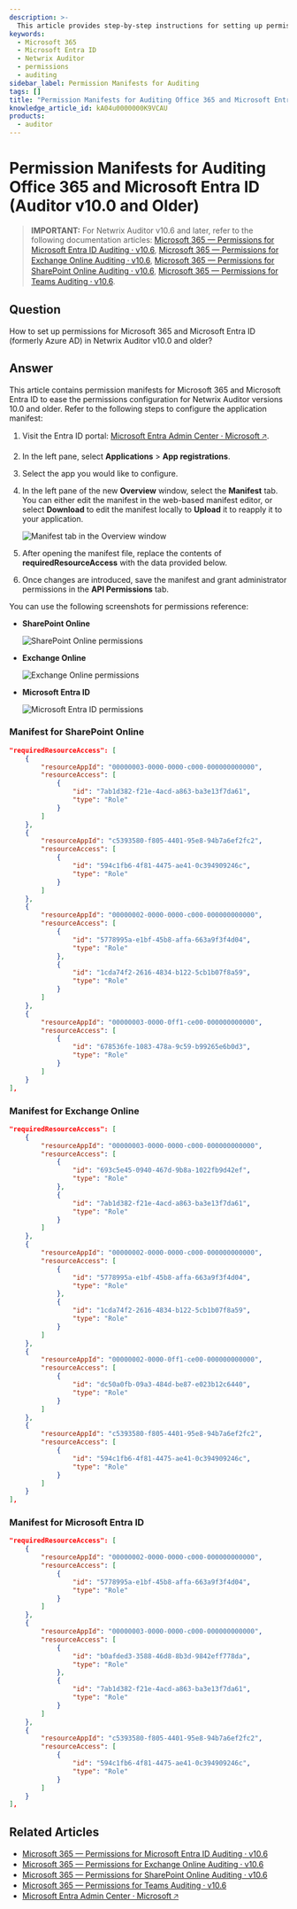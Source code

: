 ```yaml
---
description: >-
  This article provides step-by-step instructions for setting up permissions for Microsoft 365 and Microsoft Entra ID in Netwrix Auditor v10.0 and older.
keywords:
  - Microsoft 365
  - Microsoft Entra ID
  - Netwrix Auditor
  - permissions
  - auditing
sidebar_label: Permission Manifests for Auditing
tags: []
title: "Permission Manifests for Auditing Office 365 and Microsoft Entra ID (Auditor v10.0 and Older)"
knowledge_article_id: kA04u0000000K9VCAU
products:
  - auditor
---
```


# Permission Manifests for Auditing Office 365 and Microsoft Entra ID (Auditor v10.0 and Older)

> **IMPORTANT:** For Netwrix Auditor v10.6 and later, refer to the following documentation articles: [Microsoft 365 — Permissions for Microsoft Entra ID Auditing ⸱ v10.6](/docs/auditor/10.6/configuration/microsoft365/microsoftentraid/permissions), [Microsoft 365 — Permissions for Exchange Online Auditing ⸱ v10.6](/docs/auditor/10.6/configuration/microsoft365/exchangeonline/permissions), [Microsoft 365 — Permissions for SharePoint Online Auditing ⸱ v10.6](/docs/auditor/10.6/configuration/microsoft365/sharepointonline/permissions), [Microsoft 365 — Permissions for Teams Auditing ⸱ v10.6](/docs/auditor/10.6/configuration/microsoft365/teams/permissions).

## Question

How to set up permissions for Microsoft 365 and Microsoft Entra ID (formerly Azure AD) in Netwrix Auditor v10.0 and older?

## Answer

This article contains permission manifests for Microsoft 365 and Microsoft Entra ID to ease the permissions configuration for Netwrix Auditor versions 10.0 and older. Refer to the following steps to configure the application manifest:

1. Visit the Entra ID portal: [Microsoft Entra Admin Center ⸱ Microsoft 🡥](https://entra.microsoft.com).
2. In the left pane, select **Applications** > **App registrations**.
3. Select the app you would like to configure.
4. In the left pane of the new **Overview** window, select the **Manifest** tab. You can either edit the manifest in the web-based manifest editor, or select **Download** to edit the manifest locally to **Upload** it to reapply it to your application.

   ![Manifest tab in the Overview window](./images/servlet_image_31a741be3a3d.png)

5. After opening the manifest file, replace the contents of **requiredResourceAccess** with the data provided below.
6. Once changes are introduced, save the manifest and grant administrator permissions in the **API Permissions** tab.

You can use the following screenshots for permissions reference:

- **SharePoint Online**

  ![SharePoint Online permissions](./images/servlet_image_b88c6cd43443.png)

- **Exchange Online**

  ![Exchange Online permissions](./images/servlet_image_a59a6a87d3a0.png)

- **Microsoft Entra ID**

  ![Microsoft Entra ID permissions](./images/servlet_image_bcb70814f4ea.png)

### Manifest for SharePoint Online

```json
"requiredResourceAccess": [
    {
        "resourceAppId": "00000003-0000-0000-c000-000000000000",
        "resourceAccess": [
            {
                "id": "7ab1d382-f21e-4acd-a863-ba3e13f7da61",
                "type": "Role"
            }
        ]
    },
    {
        "resourceAppId": "c5393580-f805-4401-95e8-94b7a6ef2fc2",
        "resourceAccess": [
            {
                "id": "594c1fb6-4f81-4475-ae41-0c394909246c",
                "type": "Role"
            }
        ]
    },
    {
        "resourceAppId": "00000002-0000-0000-c000-000000000000",
        "resourceAccess": [
            {
                "id": "5778995a-e1bf-45b8-affa-663a9f3f4d04",
                "type": "Role"
            },
            {
                "id": "1cda74f2-2616-4834-b122-5cb1b07f8a59",
                "type": "Role"
            }
        ]
    },
    {
        "resourceAppId": "00000003-0000-0ff1-ce00-000000000000",
        "resourceAccess": [
            {
                "id": "678536fe-1083-478a-9c59-b99265e6b0d3",
                "type": "Role"
            }
        ]
    }
],
```

### Manifest for Exchange Online

```json
"requiredResourceAccess": [
    {
        "resourceAppId": "00000003-0000-0000-c000-000000000000",
        "resourceAccess": [
            {
                "id": "693c5e45-0940-467d-9b8a-1022fb9d42ef",
                "type": "Role"
            },
            {
                "id": "7ab1d382-f21e-4acd-a863-ba3e13f7da61",
                "type": "Role"
            }
        ]
    },
    {
        "resourceAppId": "00000002-0000-0000-c000-000000000000",
        "resourceAccess": [
            {
                "id": "5778995a-e1bf-45b8-affa-663a9f3f4d04",
                "type": "Role"
            },
            {
                "id": "1cda74f2-2616-4834-b122-5cb1b07f8a59",
                "type": "Role"
            }
        ]
    },
    {
        "resourceAppId": "00000002-0000-0ff1-ce00-000000000000",
        "resourceAccess": [
            {
                "id": "dc50a0fb-09a3-484d-be87-e023b12c6440",
                "type": "Role"
            }
        ]
    },
    {
        "resourceAppId": "c5393580-f805-4401-95e8-94b7a6ef2fc2",
        "resourceAccess": [
            {
                "id": "594c1fb6-4f81-4475-ae41-0c394909246c",
                "type": "Role"
            }
        ]
    }
],
```

### Manifest for Microsoft Entra ID

```json
"requiredResourceAccess": [
    {
        "resourceAppId": "00000002-0000-0000-c000-000000000000",
        "resourceAccess": [
            {
                "id": "5778995a-e1bf-45b8-affa-663a9f3f4d04",
                "type": "Role"
            }
        ]
    },
    {
        "resourceAppId": "00000003-0000-0000-c000-000000000000",
        "resourceAccess": [
            {
                "id": "b0afded3-3588-46d8-8b3d-9842eff778da",
                "type": "Role"
            },
            {
                "id": "7ab1d382-f21e-4acd-a863-ba3e13f7da61",
                "type": "Role"
            }
        ]
    },
    {
        "resourceAppId": "c5393580-f805-4401-95e8-94b7a6ef2fc2",
        "resourceAccess": [
            {
                "id": "594c1fb6-4f81-4475-ae41-0c394909246c",
                "type": "Role"
            }
        ]
    }
],
```

## Related Articles

- [Microsoft 365 — Permissions for Microsoft Entra ID Auditing ⸱ v10.6](/docs/auditor/10.6/configuration/microsoft365/microsoftentraid/permissions)
- [Microsoft 365 — Permissions for Exchange Online Auditing ⸱ v10.6](/docs/auditor/10.6/configuration/microsoft365/exchangeonline/permissions)
- [Microsoft 365 — Permissions for SharePoint Online Auditing ⸱ v10.6](/docs/auditor/10.6/configuration/microsoft365/sharepointonline/permissions)
- [Microsoft 365 — Permissions for Teams Auditing ⸱ v10.6](/docs/auditor/10.6/configuration/microsoft365/teams/permissions)
- [Microsoft Entra Admin Center ⸱ Microsoft 🡥](https://entra.microsoft.com)